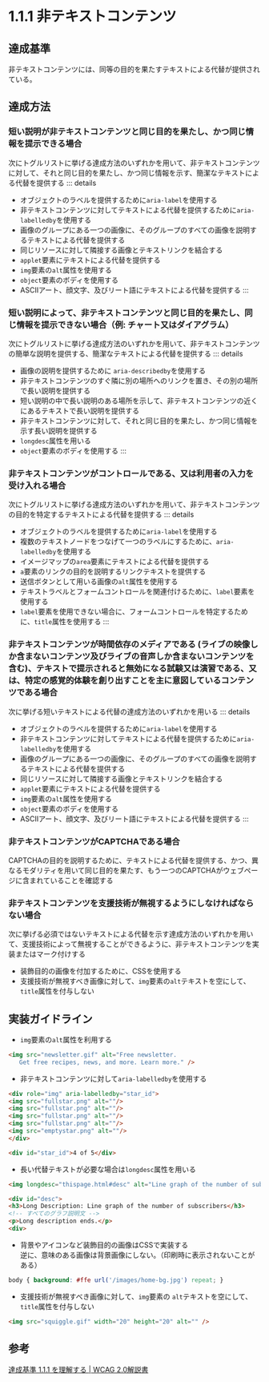 # 1.1.1 非テキストコンテンツ

## 達成基準
非テキストコンテンツには、同等の目的を果たすテキストによる代替が提供されている。

## 達成方法
### 短い説明が非テキストコンテンツと同じ目的を果たし、かつ同じ情報を提示できる場合
次にトグルリストに挙げる達成方法のいずれかを用いて、非テキストコンテンツに対して、それと同じ目的を果たし、かつ同じ情報を示す、簡潔なテキストによる代替を提供する
::: details
- オブジェクトのラベルを提供するために`aria-label`を使用する
- 非テキストコンテンツに対してテキストによる代替を提供するために`aria-labelledby`を使用する
- 画像のグループにある一つの画像に、そのグループのすべての画像を説明するテキストによる代替を提供する
- 同じリソースに対して隣接する画像とテキストリンクを結合する
- `applet`要素にテキストによる代替を提供する
- `img`要素の`alt`属性を使用する
- `object`要素のボディを使用する
- ASCIIアート、顔文字、及びリート語にテキストによる代替を提供する
:::


### 短い説明によって、非テキストコンテンツと同じ目的を果たし、同じ情報を提示できない場合（例: チャート又はダイアグラム）
次にトグルリストに挙げる達成方法のいずれかを用いて、非テキストコンテンツの簡単な説明を提供する、簡潔なテキストによる代替を提供する
::: details
- 画像の説明を提供するために `aria-describedby`を使用する
- 非テキストコンテンツのすぐ隣に別の場所へのリンクを置き、その別の場所で長い説明を提供する
- 短い説明の中で長い説明のある場所を示して、非テキストコンテンツの近くにあるテキストで長い説明を提供する
- 非テキストコンテンツに対して、それと同じ目的を果たし、かつ同じ情報を示す長い説明を提供する
- `longdesc`属性を用いる
- `object`要素のボディを使用する
:::

### 非テキストコンテンツがコントロールである、又は利用者の入力を受け入れる場合
次にトグルリストに挙げる達成方法のいずれかを用いて、非テキストコンテンツの目的を特定するテキストによる代替を提供する
::: details
- オブジェクトのラベルを提供するために`aria-label`を使用する
- 複数のテキストノードをつなげて一つのラベルにするために、`aria-labelledby`を使用する
- イメージマップの`area`要素にテキストによる代替を提供する
- `a`要素のリンクの目的を説明するリンクテキストを提供する
- 送信ボタンとして用いる画像の`alt`属性を使用する
- テキストラベルとフォームコントロールを関連付けるために、`label`要素を使用する
- `label`要素を使用できない場合に、フォームコントロールを特定するために、`title`属性を使用する
:::

### 非テキストコンテンツが時間依存のメディアである (ライブの映像しか含まないコンテンツ及びライブの音声しか含まないコンテンツを含む)、テキストで提示されると無効になる試験又は演習である、又は、特定の感覚的体験を創り出すことを主に意図しているコンテンツである場合
次に挙げる短いテキストによる代替の達成方法のいずれかを用いる
::: details
- オブジェクトのラベルを提供するために`aria-label`を使用する
- 非テキストコンテンツに対してテキストによる代替を提供するために`aria-labelledby`を使用する
- 画像のグループにある一つの画像に、そのグループのすべての画像を説明するテキストによる代替を提供する
- 同じリソースに対して隣接する画像とテキストリンクを結合する
- `applet`要素にテキストによる代替を提供する
- `img`要素の`alt`属性を使用する
- `object`要素のボディを使用する
- ASCIIアート、顔文字、及びリート語にテキストによる代替を提供する
:::
### 非テキストコンテンツがCAPTCHAである場合
CAPTCHAの目的を説明するために、テキストによる代替を提供する、かつ、異なるモダリティを用いて同じ目的を果たす、もう一つのCAPTCHAがウェブページに含まれていることを確認する

### 非テキストコンテンツを支援技術が無視するようにしなければならない場合
次に挙げる必須ではないテキストによる代替を示す達成方法のいずれかを用いて、支援技術によって無視することができるように、非テキストコンテンツを実装またはマーク付けする
- 装飾目的の画像を付加するために、CSSを使用する
- 支援技術が無視すべき画像に対して、`img`要素の`alt`テキストを空にして、`title`属性を付与しない

## 実装ガイドライン

- `img`要素の`alt`属性を利用する
```HTML
<img src="newsletter.gif" alt="Free newsletter. 
   Get free recipes, news, and more. Learn more." />
```

- 非テキストコンテンツに対して`aria-labelledby`を使用する
```HTML
<div role="img" aria-labelledby="star_id">
<img src="fullstar.png" alt=""/>
<img src="fullstar.png" alt=""/>
<img src="fullstar.png" alt=""/>
<img src="fullstar.png" alt=""/>
<img src="emptystar.png" alt=""/>
</div>

<div id="star_id">4 of 5</div>
```

- 長い代替テキストが必要な場合は`longdesc`属性を用いる
```HTML
<img longdesc="thispage.html#desc" alt="Line graph of the number of subscribers" src="http://www.company/images/graph.png">

<div id="desc">
<h3>Long Description: Line graph of the number of subscribers</h3>
<!-- すべてのグラフ説明文 -->
<p>Long description ends.</p>
<div>
```

- 背景やアイコンなど装飾目的の画像はCSSで実装する<br>
逆に、意味のある画像は背景画像にしない。（印刷時に表示されないことがある）
```CSS
body { background: #ffe url('/images/home-bg.jpg') repeat; }
```

- 支援技術が無視すべき画像に対して、`img`要素の `alt`テキストを空にして、`title`属性を付与しない
```HTML
<img src="squiggle.gif" width="20" height="20" alt="" />
```

## 参考
[達成基準 1.1.1 を理解する | WCAG 2.0解説書](https://waic.jp/docs/UNDERSTANDING-WCAG20/text-equiv-all.html)